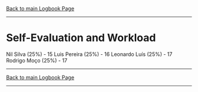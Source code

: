 [Back to main Logbook Page](../hci_logbook.md)

---

# Self-Evaluation and Workload

Nil Silva (25%) - 15
Luis Pereira (25%) - 16
Leonardo Luís (25%) - 17
Rodrigo Moço (25%) - 17




---
[Back to main Logbook Page](../hci_logbook.md)

---
